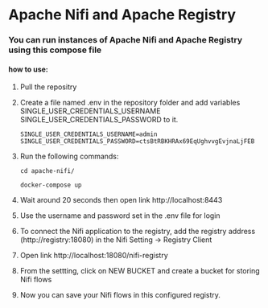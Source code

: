 # Apache Nifi and Apache Registry
### You can run instances of Apache Nifi and Apache Registry using this compose file
#### how to use:
 1. Pull the repositry  
 2. Create a file named .env in the repository folder and add variables SINGLE_USER_CREDENTIALS_USERNAME  SINGLE_USER_CREDENTIALS_PASSWORD to it.

        SINGLE_USER_CREDENTIALS_USERNAME=admin
        SINGLE_USER_CREDENTIALS_PASSWORD=ctsBtRBKHRAx69EqUghvvgEvjnaLjFEB

 3. Run the following commands:

        cd apache-nifi/

        docker-compose up

 4. Wait around 20 seconds then open link http://localhost:8443
 5. Use the username and password set in the .env file for login
 6. To connect the Nifi application  to the registry, add the registry address (http://registry:18080) in the Nifi Setting → Registry Client
 7. Open link http://localhost:18080/nifi-registry
 8. From the settting, click on NEW BUCKET and create a bucket for storing Nifi flows
 9. Now you can save your Nifi flows in this configured registry.
